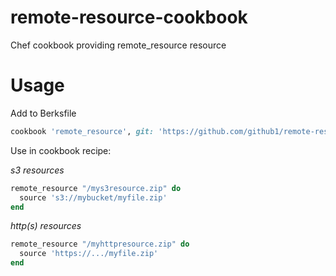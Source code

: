 # remote-resource-cookbook
Chef cookbook providing remote_resource resource

# Usage
Add to Berksfile
```ruby
cookbook 'remote_resource', git: 'https://github.com/github1/remote-resource-cookbook'
```

Use in cookbook recipe:

_s3 resources_
```ruby
remote_resource "/mys3resource.zip" do
  source 's3://mybucket/myfile.zip'
end
```

_http(s) resources_
```ruby
remote_resource "/myhttpresource.zip" do
  source 'https://.../myfile.zip'
end
```